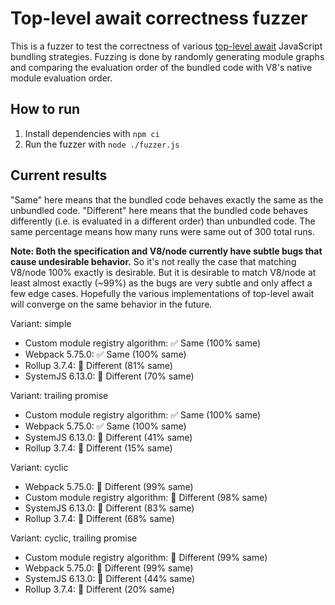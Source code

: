 # Top-level await correctness fuzzer

This is a fuzzer to test the correctness of various [top-level await](https://github.com/tc39/proposal-top-level-await) JavaScript bundling strategies. Fuzzing is done by randomly generating module graphs and comparing the evaluation order of the bundled code with V8's native module evaluation order.

## How to run

1. Install dependencies with `npm ci`
2. Run the fuzzer with `node ./fuzzer.js`

## Current results

"Same" here means that the bundled code behaves exactly the same as the unbundled code. "Different" here means that the bundled code behaves differently (i.e. is evaluated in a different order) than unbundled code. The same percentage means how many runs were same out of 300 total runs.

**Note: Both the specification and V8/node currently have subtle bugs that cause undesirable behavior.** So it's not really the case that matching V8/node 100% exactly is desirable. But it is desirable to match V8/node at least almost exactly (~99%) as the bugs are very subtle and only affect a few edge cases. Hopefully the various implementations of top-level await will converge on the same behavior in the future.

Variant: simple

* Custom module registry algorithm: ✅ Same (100% same)
* Webpack 5.75.0: ✅ Same (100% same)
* Rollup 3.7.4: 🚫 Different (81% same)
* SystemJS 6.13.0: 🚫 Different (70% same)

Variant: trailing promise

* Custom module registry algorithm: ✅ Same (100% same)
* Webpack 5.75.0: ✅ Same (100% same)
* SystemJS 6.13.0: 🚫 Different (41% same)
* Rollup 3.7.4: 🚫 Different (15% same)

Variant: cyclic

* Webpack 5.75.0: 🚫 Different (99% same)
* Custom module registry algorithm: 🚫 Different (98% same)
* SystemJS 6.13.0: 🚫 Different (83% same)
* Rollup 3.7.4: 🚫 Different (68% same)

Variant: cyclic, trailing promise

* Custom module registry algorithm: 🚫 Different (99% same)
* Webpack 5.75.0: 🚫 Different (99% same)
* SystemJS 6.13.0: 🚫 Different (44% same)
* Rollup 3.7.4: 🚫 Different (20% same)
